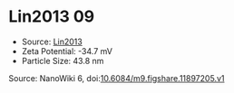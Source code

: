<a name="material" />

# Lin2013 09
<script type="application/ld+json">
  {
    "@context": "https://schema.org/",
    "@type": "ChemicalSubstance",
    "@id": "https://egonw.github.io/nanowiki/nanowiki456.html#material",
    "http://purl.org/dc/terms/conformsTo":
      {
        "@type": "CreativeWork",
        "@id": "https://bioschemas.org/profiles/ChemicalSubstance/0.4-RELEASE/"
      },
    "identfier": "456",
    "name": "Lin2013 09",
    "url": "https://egonw.github.io/nanowiki/nanowiki456.html#material",
    "sameAs": "http://127.0.0.1/mediawiki/index.php/Special:URIResolver/Lin2013_09"
  }
</script>


* Source: [Lin2013](articleLin2013.md)
* Zeta Potential: -34.7 mV
* Particle Size: 43.8 nm


Source: NanoWiki 6, doi:[10.6084/m9.figshare.11897205.v1](https://doi.org/10.6084/m9.figshare.11897205.v1)
